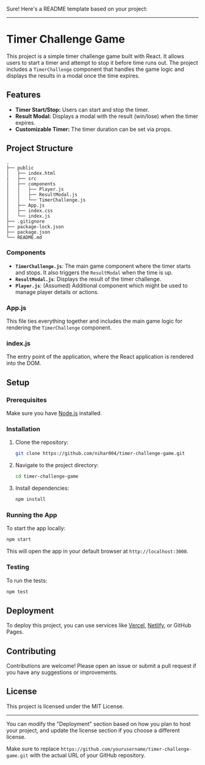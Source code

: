 Sure! Here's a README template based on your project:

---

# Timer Challenge Game

This project is a simple timer challenge game built with React. It allows users to start a timer and attempt to stop it before time runs out. The project includes a `TimerChallenge` component that handles the game logic and displays the results in a modal once the time expires.

## Features

- **Timer Start/Stop:** Users can start and stop the timer.
- **Result Modal:** Displays a modal with the result (win/lose) when the timer expires.
- **Customizable Timer:** The timer duration can be set via props.

## Project Structure

```
.
├── public
│   ├── index.html
|   ├── src
│   ├── components
│   │   ├── Player.js
│   │   ├── ResultModal.js
│   │   └── TimerChallenge.js
│   ├── App.js
│   ├── index.css
│   └── index.js
├── .gitignore
├── package-lock.json
├── package.json
└── README.md
```

### Components

- **`TimerChallenge.js`**: The main game component where the timer starts and stops. It also triggers the `ResultModal` when the time is up.
- **`ResultModal.js`**: Displays the result of the timer challenge.
- **`Player.js`**: (Assumed) Additional component which might be used to manage player details or actions.

### App.js

This file ties everything together and includes the main game logic for rendering the `TimerChallenge` component.

### index.js

The entry point of the application, where the React application is rendered into the DOM.

## Setup

### Prerequisites

Make sure you have [Node.js](https://nodejs.org/) installed.

### Installation

1. Clone the repository:

   ```sh
   git clone https://github.com/nihar004/timer-challenge-game.git
   ```

2. Navigate to the project directory:

   ```sh
   cd timer-challenge-game
   ```

3. Install dependencies:
   ```sh
   npm install
   ```

### Running the App

To start the app locally:

```sh
npm start
```

This will open the app in your default browser at `http://localhost:3000`.

### Testing

To run the tests:

```sh
npm test
```

## Deployment

To deploy this project, you can use services like [Vercel](https://vercel.com/), [Netlify](https://www.netlify.com/), or GitHub Pages.

## Contributing

Contributions are welcome! Please open an issue or submit a pull request if you have any suggestions or improvements.

## License

This project is licensed under the MIT License.

---

You can modify the "Deployment" section based on how you plan to host your project, and update the license section if you choose a different license.

Make sure to replace `https://github.com/yourusername/timer-challenge-game.git` with the actual URL of your GitHub repository.
